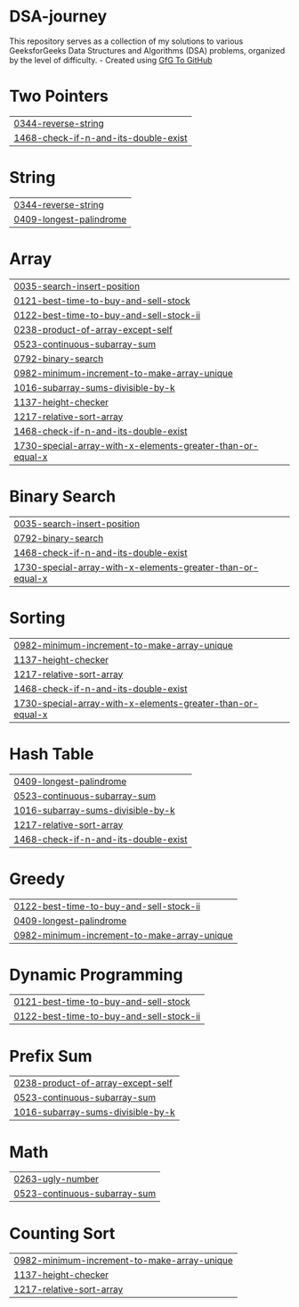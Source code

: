 # DSA-journey
This repository serves as a collection of my solutions to various GeeksforGeeks Data Structures and Algorithms (DSA) problems, organized by the level of difficulty. - Created using [GfG To GitHub](https://github.com/AtharvaNanavate/GfG-To-GitHub)


# Two Pointers
|  |
| ------- |
| [0344-reverse-string](https://github.com/parassetia889/DSA-journey/tree/master/0344-reverse-string) |
| [1468-check-if-n-and-its-double-exist](https://github.com/parassetia889/DSA-journey/tree/master/1468-check-if-n-and-its-double-exist) |
# String
|  |
| ------- |
| [0344-reverse-string](https://github.com/parassetia889/DSA-journey/tree/master/0344-reverse-string) |
| [0409-longest-palindrome](https://github.com/parassetia889/DSA-journey/tree/master/0409-longest-palindrome) |
# Array
|  |
| ------- |
| [0035-search-insert-position](https://github.com/parassetia889/DSA-journey/tree/master/0035-search-insert-position) |
| [0121-best-time-to-buy-and-sell-stock](https://github.com/parassetia889/DSA-journey/tree/master/0121-best-time-to-buy-and-sell-stock) |
| [0122-best-time-to-buy-and-sell-stock-ii](https://github.com/parassetia889/DSA-journey/tree/master/0122-best-time-to-buy-and-sell-stock-ii) |
| [0238-product-of-array-except-self](https://github.com/parassetia889/DSA-journey/tree/master/0238-product-of-array-except-self) |
| [0523-continuous-subarray-sum](https://github.com/parassetia889/DSA-journey/tree/master/0523-continuous-subarray-sum) |
| [0792-binary-search](https://github.com/parassetia889/DSA-journey/tree/master/0792-binary-search) |
| [0982-minimum-increment-to-make-array-unique](https://github.com/parassetia889/DSA-journey/tree/master/0982-minimum-increment-to-make-array-unique) |
| [1016-subarray-sums-divisible-by-k](https://github.com/parassetia889/DSA-journey/tree/master/1016-subarray-sums-divisible-by-k) |
| [1137-height-checker](https://github.com/parassetia889/DSA-journey/tree/master/1137-height-checker) |
| [1217-relative-sort-array](https://github.com/parassetia889/DSA-journey/tree/master/1217-relative-sort-array) |
| [1468-check-if-n-and-its-double-exist](https://github.com/parassetia889/DSA-journey/tree/master/1468-check-if-n-and-its-double-exist) |
| [1730-special-array-with-x-elements-greater-than-or-equal-x](https://github.com/parassetia889/DSA-journey/tree/master/1730-special-array-with-x-elements-greater-than-or-equal-x) |
# Binary Search
|  |
| ------- |
| [0035-search-insert-position](https://github.com/parassetia889/DSA-journey/tree/master/0035-search-insert-position) |
| [0792-binary-search](https://github.com/parassetia889/DSA-journey/tree/master/0792-binary-search) |
| [1468-check-if-n-and-its-double-exist](https://github.com/parassetia889/DSA-journey/tree/master/1468-check-if-n-and-its-double-exist) |
| [1730-special-array-with-x-elements-greater-than-or-equal-x](https://github.com/parassetia889/DSA-journey/tree/master/1730-special-array-with-x-elements-greater-than-or-equal-x) |
# Sorting
|  |
| ------- |
| [0982-minimum-increment-to-make-array-unique](https://github.com/parassetia889/DSA-journey/tree/master/0982-minimum-increment-to-make-array-unique) |
| [1137-height-checker](https://github.com/parassetia889/DSA-journey/tree/master/1137-height-checker) |
| [1217-relative-sort-array](https://github.com/parassetia889/DSA-journey/tree/master/1217-relative-sort-array) |
| [1468-check-if-n-and-its-double-exist](https://github.com/parassetia889/DSA-journey/tree/master/1468-check-if-n-and-its-double-exist) |
| [1730-special-array-with-x-elements-greater-than-or-equal-x](https://github.com/parassetia889/DSA-journey/tree/master/1730-special-array-with-x-elements-greater-than-or-equal-x) |
# Hash Table
|  |
| ------- |
| [0409-longest-palindrome](https://github.com/parassetia889/DSA-journey/tree/master/0409-longest-palindrome) |
| [0523-continuous-subarray-sum](https://github.com/parassetia889/DSA-journey/tree/master/0523-continuous-subarray-sum) |
| [1016-subarray-sums-divisible-by-k](https://github.com/parassetia889/DSA-journey/tree/master/1016-subarray-sums-divisible-by-k) |
| [1217-relative-sort-array](https://github.com/parassetia889/DSA-journey/tree/master/1217-relative-sort-array) |
| [1468-check-if-n-and-its-double-exist](https://github.com/parassetia889/DSA-journey/tree/master/1468-check-if-n-and-its-double-exist) |
# Greedy
|  |
| ------- |
| [0122-best-time-to-buy-and-sell-stock-ii](https://github.com/parassetia889/DSA-journey/tree/master/0122-best-time-to-buy-and-sell-stock-ii) |
| [0409-longest-palindrome](https://github.com/parassetia889/DSA-journey/tree/master/0409-longest-palindrome) |
| [0982-minimum-increment-to-make-array-unique](https://github.com/parassetia889/DSA-journey/tree/master/0982-minimum-increment-to-make-array-unique) |
# Dynamic Programming
|  |
| ------- |
| [0121-best-time-to-buy-and-sell-stock](https://github.com/parassetia889/DSA-journey/tree/master/0121-best-time-to-buy-and-sell-stock) |
| [0122-best-time-to-buy-and-sell-stock-ii](https://github.com/parassetia889/DSA-journey/tree/master/0122-best-time-to-buy-and-sell-stock-ii) |
# Prefix Sum
|  |
| ------- |
| [0238-product-of-array-except-self](https://github.com/parassetia889/DSA-journey/tree/master/0238-product-of-array-except-self) |
| [0523-continuous-subarray-sum](https://github.com/parassetia889/DSA-journey/tree/master/0523-continuous-subarray-sum) |
| [1016-subarray-sums-divisible-by-k](https://github.com/parassetia889/DSA-journey/tree/master/1016-subarray-sums-divisible-by-k) |
# Math
|  |
| ------- |
| [0263-ugly-number](https://github.com/parassetia889/DSA-journey/tree/master/0263-ugly-number) |
| [0523-continuous-subarray-sum](https://github.com/parassetia889/DSA-journey/tree/master/0523-continuous-subarray-sum) |
# Counting Sort
|  |
| ------- |
| [0982-minimum-increment-to-make-array-unique](https://github.com/parassetia889/DSA-journey/tree/master/0982-minimum-increment-to-make-array-unique) |
| [1137-height-checker](https://github.com/parassetia889/DSA-journey/tree/master/1137-height-checker) |
| [1217-relative-sort-array](https://github.com/parassetia889/DSA-journey/tree/master/1217-relative-sort-array) |